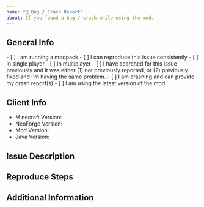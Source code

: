 ```yaml
---
name: "🐛 Bug / Crash Report"
about: If you found a bug / crash while using the mod.
---
```

<!-- Thank you for filing a bug report. Please be make sure to fill out the required information specified in the template. -->
<!-- Do not delete the template, failure to fill in the template will result in the issue being marked "invalid" -->
<!-- Also be sure to include a appropriate title for your issue!
<!-->
<!-- GENERAL INFO - Please check the fitting checkboxes.
<!-- To tick the checkboxes replace the "[ ]" with "[x]". -->
## General Info
<!-->
- [ ] I am running a modpack
- [ ] I can reproduce this issue consistently
     - [ ] In single player
     - [ ] In multiplayer
- [ ] I have searched for this issue previously and it was either (1) not previously reported, or (2) previously fixed and I'm having the same problem.
- [ ] I am crashing and can provide my crash report(s)
- [ ] I am using the latest version of the mod
<!-->
<!-- If your issue matches AT LEAST 2 of the criteria above or 1 of the below, please continue. -->

<!-- PLEASE FILL IN THE CLIENT INFO -->
<!-- Client Info -->
## Client Info
* Minecraft Version:
* NeoForge Version: 
* Mod Version: 
* Java Version: 

<!-- ISSUE DESCRIPTION - Please describe the issue in detail. -->
## Issue Description


<!-- REPRODUCE STEPS - Please describe how I can reproduce this issue below ## Reproduce Steps. -->
## Reproduce Steps

<!-- ADDITIONAL INFORMATION - Please post any crash reports, screenshots, etc. here. (use Pastebin or Imgur accordingly) -->
<!-- Please put crash reports onto pastebin, -->
<!-- You can do so by going to Pastebin.com and copying and pasting the crashlog onto there and then clicking "Create New Paste" -->
<!-- And then copying the link it puts you on to the Additional Information section-->
<!-->
<!-- For screenshots please use Imgur, -->
<!-- You can do so by going to Imgur.com and dragging the images onto there. -->
<!-- When they're done uploading you can copy the link to the image / album to the Additional Information section-->
## Additional Information

